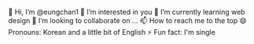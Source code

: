 👋 Hi, I’m @eungchan1
👀 I’m interested in you
🌱 I’m currently learning web design
💞️ I’m looking to collaborate on ...
📫 How to reach me to the top
😄 Pronouns: Korean and a little bit of English
⚡ Fun fact: I'm single
